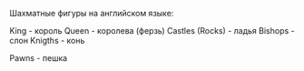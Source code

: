 Шахматные фигуры на английском языке:

King - король
Queen - королева (ферзь)
Castles (Rocks) - ладья
Bishops - слон
Knigths - конь

Pawns - пешка